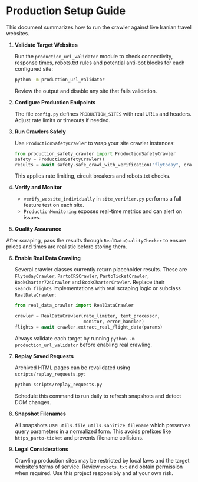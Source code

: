 # Production Setup Guide

This document summarizes how to run the crawler against live Iranian travel websites.

1. **Validate Target Websites**
   
   Run the `production_url_validator` module to check connectivity, response times,
   robots.txt rules and potential anti-bot blocks for each configured site:
   ```bash
   python -m production_url_validator
   ```
   Review the output and disable any site that fails validation.

2. **Configure Production Endpoints**
   
   The file `config.py` defines `PRODUCTION_SITES` with real URLs and headers.
   Adjust rate limits or timeouts if needed.

3. **Run Crawlers Safely**
   
   Use `ProductionSafetyCrawler` to wrap your site crawler instances:
   ```python
   from production_safety_crawler import ProductionSafetyCrawler
   safety = ProductionSafetyCrawler()
   results = await safety.safe_crawl_with_verification("flytoday", crawler, params)
   ```
   This applies rate limiting, circuit breakers and robots.txt checks.

4. **Verify and Monitor**
   
   - `verify_website_individually` in `site_verifier.py` performs a full feature
     test on each site.
   - `ProductionMonitoring` exposes real-time metrics and can alert on issues.

5. **Quality Assurance**
   
After scraping, pass the results through `RealDataQualityChecker` to ensure
prices and times are realistic before storing them.

6. **Enable Real Data Crawling**

   Several crawler classes currently return placeholder results. These are
   `FlytodayCrawler`, `PartoCRSCrawler`, `PartoTicketCrawler`,
   `BookCharter724Crawler` and `BookCharterCrawler`. Replace their
   `search_flights` implementations with real scraping logic or subclass
   `RealDataCrawler`:

   ```python
   from real_data_crawler import RealDataCrawler

   crawler = RealDataCrawler(rate_limiter, text_processor,
                             monitor, error_handler)
   flights = await crawler.extract_real_flight_data(params)
   ```

   Always validate each target by running `python -m production_url_validator`
   before enabling real crawling.

7. **Replay Saved Requests**

   Archived HTML pages can be revalidated using `scripts/replay_requests.py`:

   ```bash
   python scripts/replay_requests.py
   ```

   Schedule this command to run daily to refresh snapshots and detect DOM
   changes.

8. **Snapshot Filenames**

   All snapshots use `utils.file_utils.sanitize_filename` which preserves query
   parameters in a normalized form. This avoids prefixes like
   `https_parto-ticket` and prevents filename collisions.

9. **Legal Considerations**

   Crawling production sites may be restricted by local laws and the target
   website's terms of service. Review `robots.txt` and obtain permission when
   required. Use this project responsibly and at your own risk.
